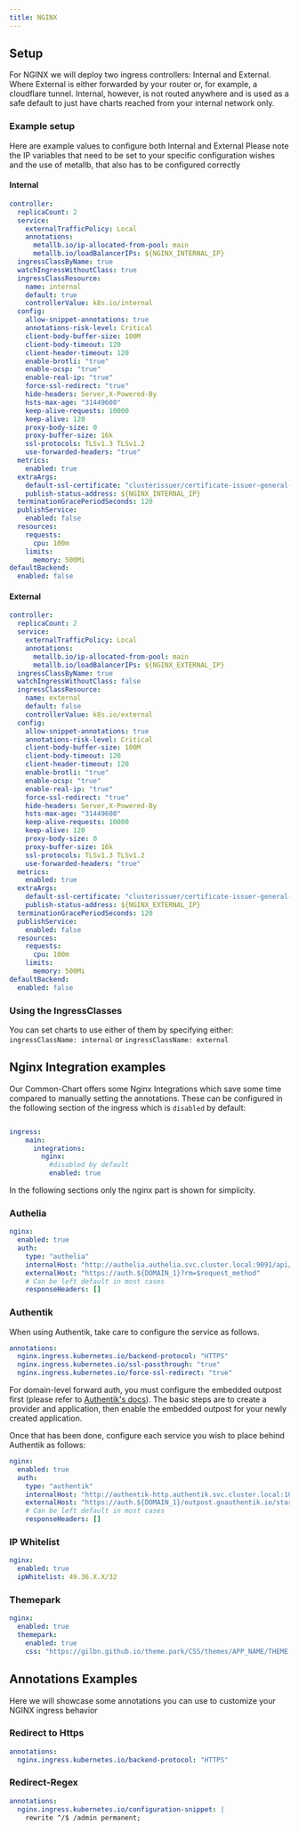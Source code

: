 ```yaml
---
title: NGINX
---
```


## Setup

For NGINX we will deploy two ingress controllers: Internal and External.
Where External is either forwarded by your router or, for example, a cloudflare tunnel.
Internal, however, is not routed anywhere and is used as a safe default to just have charts reached from your internal network only.

### Example setup

Here are example values to configure both Internal and External
Please note the IP variables that need to be set to your specific configuration wishes and the use of metallb, that also has to be configured correctly

#### Internal

```yaml
controller:
  replicaCount: 2
  service:
    externalTrafficPolicy: Local
    annotations:
      metallb.io/ip-allocated-from-pool: main
      metallb.io/loadBalancerIPs: ${NGINX_INTERNAL_IP}
  ingressClassByName: true
  watchIngressWithoutClass: true
  ingressClassResource:
    name: internal
    default: true
    controllerValue: k8s.io/internal
  config:
    allow-snippet-annotations: true
    annotations-risk-level: Critical
    client-body-buffer-size: 100M
    client-body-timeout: 120
    client-header-timeout: 120
    enable-brotli: "true"
    enable-ocsp: "true"
    enable-real-ip: "true"
    force-ssl-redirect: "true"
    hide-headers: Server,X-Powered-By
    hsts-max-age: "31449600"
    keep-alive-requests: 10000
    keep-alive: 120
    proxy-body-size: 0
    proxy-buffer-size: 16k
    ssl-protocols: TLSv1.3 TLSv1.2
    use-forwarded-headers: "true"
  metrics:
    enabled: true
  extraArgs:
    default-ssl-certificate: "clusterissuer/certificate-issuer-general-wildcard"
    publish-status-address: ${NGINX_INTERNAL_IP}
  terminationGracePeriodSeconds: 120
  publishService:
    enabled: false
  resources:
    requests:
      cpu: 100m
    limits:
      memory: 500Mi
defaultBackend:
  enabled: false
```

#### External

```yaml
controller:
  replicaCount: 2
  service:
    externalTrafficPolicy: Local
    annotations:
      metallb.io/ip-allocated-from-pool: main
      metallb.io/loadBalancerIPs: ${NGINX_EXTERNAL_IP}
  ingressClassByName: true
  watchIngressWithoutClass: false
  ingressClassResource:
    name: external
    default: false
    controllerValue: k8s.io/external
  config:
    allow-snippet-annotations: true
    annotations-risk-level: Critical
    client-body-buffer-size: 100M
    client-body-timeout: 120
    client-header-timeout: 120
    enable-brotli: "true"
    enable-ocsp: "true"
    enable-real-ip: "true"
    force-ssl-redirect: "true"
    hide-headers: Server,X-Powered-By
    hsts-max-age: "31449600"
    keep-alive-requests: 10000
    keep-alive: 120
    proxy-body-size: 0
    proxy-buffer-size: 16k
    ssl-protocols: TLSv1.3 TLSv1.2
    use-forwarded-headers: "true"
  metrics:
    enabled: true
  extraArgs:
    default-ssl-certificate: "clusterissuer/certificate-issuer-general-wildcard"
    publish-status-address: ${NGINX_EXTERNAL_IP}
  terminationGracePeriodSeconds: 120
  publishService:
    enabled: false
  resources:
    requests:
      cpu: 100m
    limits:
      memory: 500Mi
defaultBackend:
  enabled: false
```

### Using the IngressClasses

You can set charts to use either of them by specifying either:
`ingressClassName: internal`
or
`ingressClassName: external`

## Nginx Integration examples

Our Common-Chart offers some Nginx Integrations which save some time compared to manually setting the annotations.
These can be configured in the following section of the ingress which is `disabled` by default:

```yaml

ingress:
    main:
      integrations:
        nginx:
          #disabled by default
          enabled: true
```

In the following sections only the nginx part is shown for simplicity.

### Authelia

```yaml
nginx:
  enabled: true
  auth:
    type: "authelia"
    internalHost: "http://authelia.authelia.svc.cluster.local:9091/api/verify"
    externalHost: "https://auth.${DOMAIN_1}?rm=$request_method"
    # Can be left default in most cases
    responseHeaders: []
```

### Authentik

When using Authentik, take care to configure the service as follows.

```yaml
annotations:
  nginx.ingress.kubernetes.io/backend-protocol: "HTTPS"
  nginx.ingress.kubernetes.io/ssl-passthrough: "true"
  nginx.ingress.kubernetes.io/force-ssl-redirect: "true"
```

For domain-level forward auth, you must configure the embedded outpost first (please refer to
[Authentik's docs](https://truecharts.org/charts/stable/authentik/how_to/)). The basic steps are
to create a provider and application, then enable the embedded outpost for your newly created application.

Once that has been done, configure each service you wish to place behind Authentik as follows:

```yaml
nginx:
  enabled: true
  auth:
    type: "authentik"
    internalHost: "http://authentik-http.authentik.svc.cluster.local:10230/outpost.goauthentik.io/auth/nginx"
    externalHost: "https://auth.${DOMAIN_1}/outpost.goauthentik.io/start?rd=$scheme://$http_host$escaped_request_uri"
    # Can be left default in most cases
    responseHeaders: []
```

### IP Whitelist

```yaml
nginx:
  enabled: true
  ipWhitelist: 49.36.X.X/32
```

### Themepark

```yaml
nginx:
  enabled: true
  themepark:
    enabled: true
    css: "https://gilbn.github.io/theme.park/CSS/themes/APP_NAME/THEME.css"
```

## Annotations Examples

Here we will showcase some annotations you can use to customize your NGINX ingress behavior

### Redirect to Https

```yaml
annotations:
  nginx.ingress.kubernetes.io/backend-protocol: "HTTPS"
```

### Redirect-Regex

```yaml
annotations:
  nginx.ingress.kubernetes.io/configuration-snippet: |
    rewrite ^/$ /admin permanent;
```
